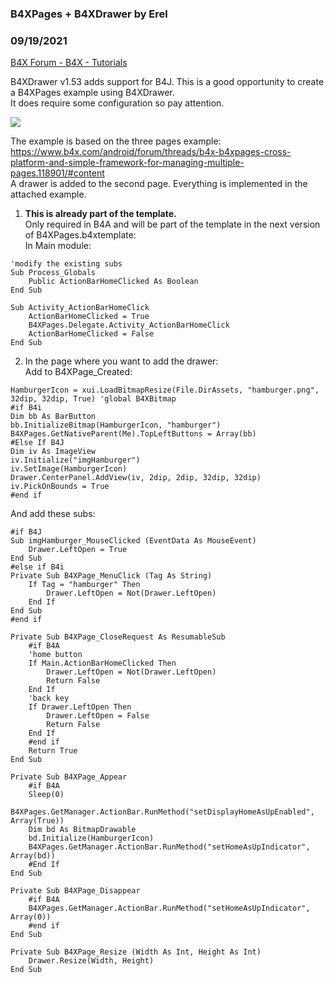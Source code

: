###  B4XPages + B4XDrawer by Erel
### 09/19/2021
[B4X Forum - B4X - Tutorials](https://www.b4x.com/android/forum/threads/120246/)

B4XDrawer v1.53 adds support for B4J. This is a good opportunity to create a B4XPages example using B4XDrawer.  
It does require some configuration so pay attention.  
  
![](https://www.b4x.com/android/forum/attachments/97232)  
  
The example is based on the three pages example: <https://www.b4x.com/android/forum/threads/b4x-b4xpages-cross-platform-and-simple-framework-for-managing-multiple-pages.118901/#content>  
A drawer is added to the second page. Everything is implemented in the attached example.  
  
1. **This is already part of the template.**   
Only required in B4A and will be part of the template in the next version of B4XPages.b4xtemplate:  
In Main module:  

```B4X
'modify the existing subs  
Sub Process_Globals  
    Public ActionBarHomeClicked As Boolean  
End Sub  
  
Sub Activity_ActionBarHomeClick  
    ActionBarHomeClicked = True  
    B4XPages.Delegate.Activity_ActionBarHomeClick  
    ActionBarHomeClicked = False  
End Sub
```

  
  
2. In the page where you want to add the drawer:  
Add to B4XPage\_Created:  

```B4X
HamburgerIcon = xui.LoadBitmapResize(File.DirAssets, "hamburger.png", 32dip, 32dip, True) 'global B4XBitmap  
#if B4i  
Dim bb As BarButton  
bb.InitializeBitmap(HamburgerIcon, "hamburger")  
B4XPages.GetNativeParent(Me).TopLeftButtons = Array(bb)  
#Else If B4J  
Dim iv As ImageView  
iv.Initialize("imgHamburger")  
iv.SetImage(HamburgerIcon)  
Drawer.CenterPanel.AddView(iv, 2dip, 2dip, 32dip, 32dip)  
iv.PickOnBounds = True  
#end if
```

  
  
And add these subs:  

```B4X
#if B4J  
Sub imgHamburger_MouseClicked (EventData As MouseEvent)  
    Drawer.LeftOpen = True  
End Sub  
#else if B4i  
Private Sub B4XPage_MenuClick (Tag As String)  
    If Tag = "hamburger" Then  
        Drawer.LeftOpen = Not(Drawer.LeftOpen)  
    End If  
End Sub  
#end if  
  
Private Sub B4XPage_CloseRequest As ResumableSub  
    #if B4A  
    'home button  
    If Main.ActionBarHomeClicked Then  
        Drawer.LeftOpen = Not(Drawer.LeftOpen)  
        Return False  
    End If  
    'back key  
    If Drawer.LeftOpen Then  
        Drawer.LeftOpen = False  
        Return False  
    End If  
    #end if  
    Return True  
End Sub  
  
Private Sub B4XPage_Appear  
    #if B4A  
    Sleep(0)  
    B4XPages.GetManager.ActionBar.RunMethod("setDisplayHomeAsUpEnabled", Array(True))  
    Dim bd As BitmapDrawable  
    bd.Initialize(HamburgerIcon)  
    B4XPages.GetManager.ActionBar.RunMethod("setHomeAsUpIndicator", Array(bd))  
    #End If  
End Sub  
  
Private Sub B4XPage_Disappear  
    #if B4A  
    B4XPages.GetManager.ActionBar.RunMethod("setHomeAsUpIndicator", Array(0))  
    #end if  
End Sub  
  
Private Sub B4XPage_Resize (Width As Int, Height As Int)  
    Drawer.Resize(Width, Height)  
End Sub
```